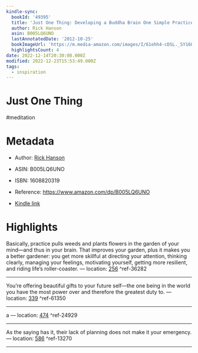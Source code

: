 ```yaml
---
kindle-sync:
  bookId: '49395'
  title: 'Just One Thing: Developing a Buddha Brain One Simple Practice at a Time'
  author: Rick Hanson
  asin: B005LQ6UNO
  lastAnnotatedDate: '2012-10-25'
  bookImageUrl: 'https://m.media-amazon.com/images/I/61ehh4-cDSL._SY160.jpg'
  highlightsCount: 4
date: 2022-12-14T20:30:08.000Z
modified: 2022-12-23T15:53:49.000Z
tags:
  - inspiration
---
```

# Just One Thing

#meditation

# Metadata

* Author: [Rick Hanson](https://www.amazon.com/Rick-Hanson/e/B002I5X2X2/ref=dp_byline_cont_ebooks_1)

* ASIN: B005LQ6UNO

* ISBN: 1608820319

* Reference: <https://www.amazon.com/dp/B005LQ6UNO>

* [Kindle link](kindle://book?action=open&asin=B005LQ6UNO)

# Highlights

Basically, practice pulls weeds and plants flowers in the garden of your mind—and thus in your brain. That improves your garden, plus it makes you a better gardener: you get more skillful at directing your attention, thinking clearly, managing your feelings, motivating yourself, getting more resilient, and riding life’s roller-coaster. — location: [256](kindle://book?action=open&asin=B005LQ6UNO&location=256) ^ref-36282

---

You’re offering beautiful gifts to your future self—the one being in the world you have the most power over and therefore the greatest duty to. — location: [339](kindle://book?action=open&asin=B005LQ6UNO&location=339) ^ref-61350

---

a — location: [474](kindle://book?action=open&asin=B005LQ6UNO&location=474) ^ref-24929

---

As the saying has it, their lack of planning does not make it your emergency. — location: [586](kindle://book?action=open&asin=B005LQ6UNO&location=586) ^ref-13270

---
